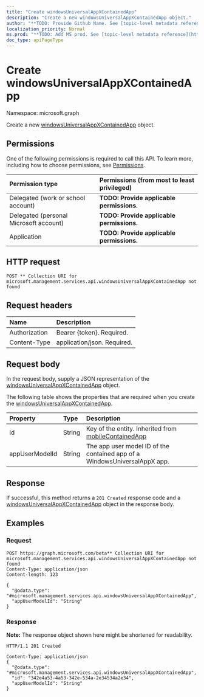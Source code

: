 ```yaml
---
title: "Create windowsUniversalAppXContainedApp"
description: "Create a new windowsUniversalAppXContainedApp object."
author: "**TODO: Provide Github Name. See [topic-level metadata reference](https://msgo.azurewebsites.net/add/document/guidelines/metadata.html#topic-level-metadata)**"
localization_priority: Normal
ms.prod: "**TODO: Add MS prod. See [topic-level metadata reference](https://msgo.azurewebsites.net/add/document/guidelines/metadata.html#topic-level-metadata)**"
doc_type: apiPageType
---
```


# Create windowsUniversalAppXContainedApp
Namespace: microsoft.graph

Create a new [windowsUniversalAppXContainedApp](../resources/windowsuniversalappxcontainedapp.md) object.

## Permissions
One of the following permissions is required to call this API. To learn more, including how to choose permissions, see [Permissions](/graph/permissions-reference).

|Permission type|Permissions (from most to least privileged)|
|:---|:---|
|Delegated (work or school account)|**TODO: Provide applicable permissions.**|
|Delegated (personal Microsoft account)|**TODO: Provide applicable permissions.**|
|Application|**TODO: Provide applicable permissions.**|

## HTTP request

<!-- {
  "blockType": "ignored"
}
-->
``` http
POST ** Collection URI for microsoft.management.services.api.windowsUniversalAppXContainedApp not found
```

## Request headers
|Name|Description|
|:---|:---|
|Authorization|Bearer {token}. Required.|
|Content-Type|application/json. Required.|

## Request body
In the request body, supply a JSON representation of the [windowsUniversalAppXContainedApp](../resources/windowsuniversalappxcontainedapp.md) object.

The following table shows the properties that are required when you create the [windowsUniversalAppXContainedApp](../resources/windowsuniversalappxcontainedapp.md).

|Property|Type|Description|
|:---|:---|:---|
|id|String|Key of the entity. Inherited from [mobileContainedApp](../resources/mobilecontainedapp.md)|
|appUserModelId|String|The app user model ID of the contained app of a WindowsUniversalAppX app.|



## Response

If successful, this method returns a `201 Created` response code and a [windowsUniversalAppXContainedApp](../resources/windowsuniversalappxcontainedapp.md) object in the response body.

## Examples

### Request
<!-- {
  "blockType": "request",
  "name": "create_windowsuniversalappxcontainedapp_from_"
}
-->
``` http
POST https://graph.microsoft.com/beta** Collection URI for microsoft.management.services.api.windowsUniversalAppXContainedApp not found
Content-Type: application/json
Content-length: 123

{
  "@odata.type": "#microsoft.management.services.api.windowsUniversalAppXContainedApp",
  "appUserModelId": "String"
}
```


### Response
**Note:** The response object shown here might be shortened for readability.
<!-- {
  "blockType": "response",
  "truncated": true,
  "@odata.type": "microsoft.management.services.api.windowsUniversalAppXContainedApp"
}
-->
``` http
HTTP/1.1 201 Created

Content-Type: application/json
{
  "@odata.type": "#microsoft.management.services.api.windowsUniversalAppXContainedApp",
  "id": "342e4a53-4a53-342e-534a-2e34534a2e34",
  "appUserModelId": "String"
}
```

